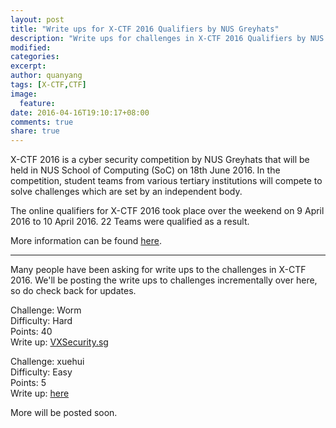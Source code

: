 ```yaml
---
layout: post
title: "Write ups for X-CTF 2016 Qualifiers by NUS Greyhats"
description: "Write ups for challenges in X-CTF 2016 Qualifiers by NUS Greyhats."
modified:
categories: 
excerpt:
author: quanyang
tags: [X-CTF,CTF]
image:
  feature:
date: 2016-04-16T19:10:17+08:00
comments: true
share: true
---
```


X-CTF 2016 is a cyber security competition by NUS Greyhats that will be held in NUS School of Computing (SoC) on 18th June 2016. In the competition, student teams from various tertiary institutions will compete to solve challenges which are set by an independent body.

The online qualifiers for X-CTF 2016 took place over the weekend on 9 April 2016 to 10 April 2016. 22 Teams were qualified as a result.

More information can be found [here](http://www.nusgreyhats.org/x-ctf/).

---

Many people have been asking for write ups to the challenges in X-CTF 2016. We'll be posting the write ups to challenges incrementally over here, so do check back for updates.

Challenge: Worm  
Difficulty: Hard  
Points: 40  
Write up: [VXSecurity.sg](http://www.vxsecurity.sg/2016/04/15/walkthrough-x-ctf-2016-worm/)

Challenge: xuehui  
Difficulty: Easy  
Points: 5  
Write up: [here](https://natx.xyz/blog/2016/04/11/xctf-xh)

More will be posted soon.
